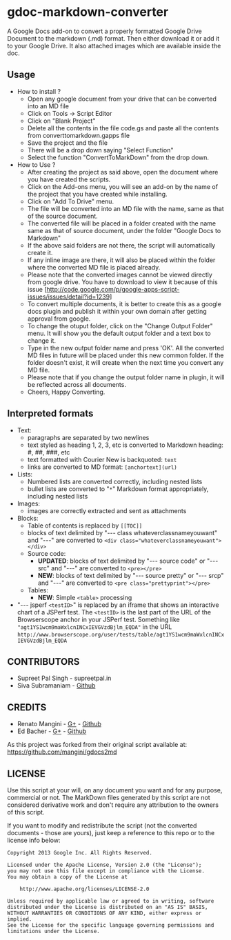 gdoc-markdown-converter
========

A Google Docs add-on to convert a properly formatted Google Drive Document to the markdown (.md) format. Then either download it or add it to your Google Drive. It also attached images which are
available inside the doc.

## Usage
  * How to install ?
    * Open any google document from your drive that can be converted into an MD file
    * Click on Tools -> Script Editor
    * Click on "Blank Project"
    * Delete all the contents in the file code.gs and paste all the contents from converttomarkdown.gapps file
    * Save the project and the file
    * There will be a drop down saying "Select Function"
    * Select the function "ConvertToMarkDown" from the drop down.
  * How to Use ?
    * After creating the project as said above, open the document where you have created the scripts.
    * Click on the Add-ons menu, you will see an add-on by the name of the project that you have created while installing.
    * Click on "Add To Drive" menu.
    * The file will be converted into an MD file with the name, same as that of the source document.
    * The converted file will be placed in a folder created with the name same as that of source document, under the folder "Google Docs to Markdown"
    * If the above said folders are not there, the script will automatically create it.
    * If any inline image are there, it will also be placed within the folder where the converted MD file is placed already.
    * Please note that the converted images cannot be viewed directly from google drive. You have to download to view it because of this issue [http://code.google.com/p/google-apps-script-issues/issues/detail?id=1239]
    * To convert multiple documents, it is better to create this as a google docs plugin and publish it within your own domain after getting approval from google.
    * To change the otuput folder, click on the "Change Output Folder" menu. It will show you the default output folder and a text box to change it.
    * Type in the new output folder name and press 'OK'. All the converted MD files in future will be placed under this new common folder. If the folder doesn't exist, it will create when the next time you convert any MD file.
    * Please note that if you change the output folder name in plugin, it will be reflected across all documents.
    * Cheers, Happy Converting.

## Interpreted formats
  * Text:
    * paragraphs are separated by two newlines
    * text styled as heading 1, 2, 3, etc is converted to Markdown heading: #, ##, ###, etc
    * text formatted with Courier New is backquoted: ``text``
    * links are converted to MD format: `[anchortext](url)`
  * Lists:
    * Numbered lists are converted correctly, including nested lists
    * bullet lists are converted to "`*`" Markdown format appropriately, including nested lists
  * Images:
    * images are correctly extracted and sent as attachments
  * Blocks:
    * Table of contents is replaced by `[[TOC]]`
    * blocks of text delimited by "--- class whateverclassnameyouwant" and "---" are converted to `<div class="whateverclassnameyouwant"></div>`
    * Source code:
      * **UPDATED**: blocks of text delimited by "--- source code" or "--- src" and "---" are converted to `<pre></pre>`
      * **NEW**: blocks of text delimited by "--- source pretty" or "--- srcp" and "---" are converted to `<pre class="prettyprint"></pre>`
    * Tables:
      * **NEW**: Simple `<table>` processing
  * "--- jsperf `<testID>`" is replaced by an iframe that shows an interactive chart of a JSPerf test. The `<testID>` is the last part of the URL of the Browserscope anchor in your JSPerf test. Something like `"agt1YS1wcm9maWxlcnINCxIEVGVzdBjlm_EQDA"` in the URL `http://www.browserscope.org/user/tests/table/agt1YS1wcm9maWxlcnINCxIEVGVzdBjlm_EQDA`

## CONTRIBUTORS

* Supreet Pal Singh - supreetpal.in
* Siva Subramaniam - [Github](//github.com/subramaniashiva)

## CREDITS

* Renato Mangini - [G+](//google.com/+renatomangini) - [Github](//github.com/mangini)
* Ed Bacher - [G+](//plus.google.com/106923847899206957842) - [Github](//github.com/evbacher)

As this project was forked from their original script available at:
https://github.com/mangini/gdocs2md

## LICENSE

Use this script at your will, on any document you want and for any purpose, commercial or not.
The MarkDown files generated by this script are not considered derivative work and
don't require any attribution to the owners of this script.

If you want to modify and redistribute the script (not the converted documents - those are yours),
just keep a reference to this repo or to the license info below:

```
Copyright 2013 Google Inc. All Rights Reserved.

Licensed under the Apache License, Version 2.0 (the "License");
you may not use this file except in compliance with the License.
You may obtain a copy of the License at

    http://www.apache.org/licenses/LICENSE-2.0

Unless required by applicable law or agreed to in writing, software
distributed under the License is distributed on an "AS IS" BASIS,
WITHOUT WARRANTIES OR CONDITIONS OF ANY KIND, either express or implied.
See the License for the specific language governing permissions and
limitations under the License.
```
